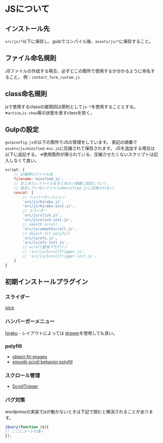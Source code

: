 # JSについて
## インストール先

`src/js/*`以下に保存し、gulpでコンパイル後、`assets/js/*`に保存すること。
 
## ファイル命名規則
JSファイルの作成する場合、必ずどこの箇所で使用するか分かるように命名すること。
例：`contact_form_custom.js`

## class命名規則

jsで使用するclassの接頭詞は原則として`js-*`を使用することとする。  
※`active`,`is-show`等の状態を表すclassを除く。

## Gulpの設定
`gulpconfig.js`の以下の箇所でJSの管理をしています。
表記の順番で`assets/js/minified.min.js`に圧縮されて保存されます。
JSを追加する場合は以下に追記する。
※使用箇所が限られている、圧縮させたくないスクリプトは記入しなくて良い。

```javascript
script: {
  	// 圧縮時のファイル名
	filename:'minified.js',
	// まとめたいファイルをまとめたい順番に指定していく。
	// 指定していないファイルはminified.jsに圧縮されない。
	concat: [
		// ハンバーガーメニュー
		'src/js/hiraku.js',
		'src/js/hiraku-init.js',
		// スライダー
		'src/js/slick.js',
		'src/js/slick-init.js',
		// smooth scroll
		'src/js/smoothscroll.js',
		// object-fit polyfill
		'src/js/ofi.js',
		'src/js/ofi-init.js',
		// scroll監視プラグイン
		// 'src/js/ScrollTrigger.js',
		// 'src/js/ScrollTrigger-init.js',
	]
}
```

## 初期インストールプラグイン
### スライダー
[slick][]

### ハンバーガーメニュー
[hiraku](https://www.appleple.com/blog/javascript/hiraku-js.html)
    - レイアウトによっては [drawer][]を使用しても良い。
    
### polyfill
- [object-fit-images](https://github.com/bfred-it/object-fit-images)
- [smooth scroll behavior polyfill](http://iamdustan.com/smoothscroll/)

### スクロール管理

- [ScrollTrigger](https://github.com/terwanerik/ScrollTrigger)

### バグ対策

wordpressの実装でjsが動かないときは下記で囲むと解消されることがあります。

```js
jQuery(function ($){
// ここにコードを書く
});
```

[slick]: http://kenwheeler.github.io/slick/
[drawer]: https://github.com/blivesta/drawer
